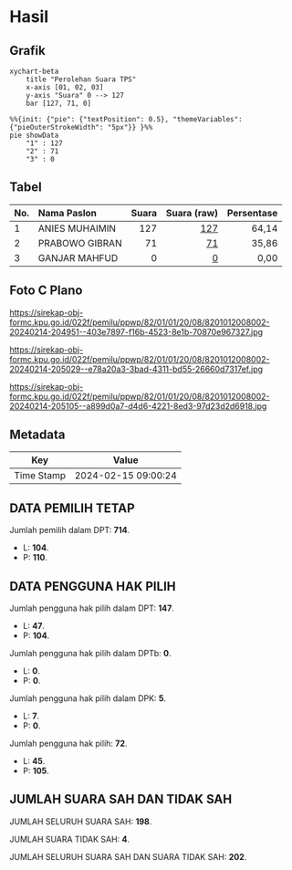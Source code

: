 # Hasil

## Grafik

```mermaid
xychart-beta
    title "Perolehan Suara TPS"
    x-axis [01, 02, 03]
    y-axis "Suara" 0 --> 127
    bar [127, 71, 0]
```

```mermaid
%%{init: {"pie": {"textPosition": 0.5}, "themeVariables": {"pieOuterStrokeWidth": "5px"}} }%%
pie showData
    "1" : 127
    "2" : 71
    "3" : 0
```

## Tabel

| No. | Nama Paslon    | Suara | Suara (raw) | Persentase |
|:--- |:-------------- | -----:| -----------:| ----------:|
| 1   | ANIES MUHAIMIN | 127   | [127][p-1]  | 64,14      |
| 2   | PRABOWO GIBRAN | 71    | [71][p-2]   | 35,86      |
| 3   | GANJAR MAHFUD  | 0     | [0][p-3]    | 0,00       |


[p-1]: https://github.com/gigit-pemilu/pemilu-2024-82-maluku-utara/blob/main/pilpres/hitung-suara/sub/82-maluku-utara/sub/01-halmahera-barat/sub/01-jailolo/sub/2008-payo/sub/002-tps/sub/paslon-1.txt
[p-2]: https://github.com/gigit-pemilu/pemilu-2024-82-maluku-utara/blob/main/pilpres/hitung-suara/sub/82-maluku-utara/sub/01-halmahera-barat/sub/01-jailolo/sub/2008-payo/sub/002-tps/sub/paslon-2.txt
[p-3]: https://github.com/gigit-pemilu/pemilu-2024-82-maluku-utara/blob/main/pilpres/hitung-suara/sub/82-maluku-utara/sub/01-halmahera-barat/sub/01-jailolo/sub/2008-payo/sub/002-tps/sub/paslon-3.txt

## Foto C Plano

https://sirekap-obj-formc.kpu.go.id/022f/pemilu/ppwp/82/01/01/20/08/8201012008002-20240214-204951--403e7897-f16b-4523-8e1b-70870e967327.jpg

https://sirekap-obj-formc.kpu.go.id/022f/pemilu/ppwp/82/01/01/20/08/8201012008002-20240214-205029--e78a20a3-3bad-4311-bd55-26660d7317ef.jpg

https://sirekap-obj-formc.kpu.go.id/022f/pemilu/ppwp/82/01/01/20/08/8201012008002-20240214-205105--a899d0a7-d4d6-4221-8ed3-97d23d2d6918.jpg


## Metadata

| Key        | Value               |
| ---------- | ------------------- |
| Time Stamp | 2024-02-15 09:00:24 |


## DATA PEMILIH TETAP

Jumlah pemilih dalam DPT: **714**.
 * L: **104**.
 * P: **110**.

## DATA PENGGUNA HAK PILIH

Jumlah pengguna hak pilih dalam DPT: **147**.
 * L: **47**.
 * P: **104**.

Jumlah pengguna hak pilih dalam DPTb: **0**.
 * L: **0**.
 * P: **0**.

Jumlah pengguna hak pilih dalam DPK: **5**.
 * L: **7**.
 * P: **0**.

Jumlah pengguna hak pilih: **72**.
 * L: **45**.
 * P: **105**.

## JUMLAH SUARA SAH DAN TIDAK SAH

JUMLAH SELURUH SUARA SAH: **198**.

JUMLAH SUARA TIDAK SAH: **4**.

JUMLAH SELURUH SUARA SAH DAN SUARA TIDAK SAH: **202**.


